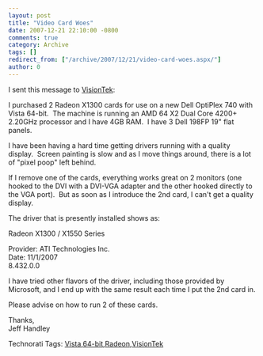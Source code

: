```yaml
---
layout: post
title: "Video Card Woes"
date: 2007-12-21 22:10:00 -0800
comments: true
category: Archive
tags: []
redirect_from: ["/archive/2007/12/21/video-card-woes.aspx/"]
author: 0
---
```

<!-- more -->
<p>I sent this message to <a target="_blank" href="http://www.visiontek.com/">VisionTek</a>:</p>
<p>I purchased 2 Radeon X1300 cards for use on a new Dell OptiPlex 740 with Vista 64-bit.  The machine is running an AMD 64 X2 Dual Core 4200+ 2.20GHz processor and I have 4GB RAM.  I have 3 Dell 198FP 19" flat panels. </p>
<p>I have been having a hard time getting drivers running with a quality display.  Screen painting is slow and as I move things around, there is a lot of "pixel poop" left behind. </p>
<p>If I remove one of the cards, everything works great on 2 monitors (one hooked to the DVI with a DVI-VGA adapter and the other hooked directly to the VGA port).  But as soon as I introduce the 2nd card, I can't get a quality display. </p>
<p>The driver that is presently installed shows as: </p>
<p>Radeon X1300 / X1550 Series </p>
<p>Provider: ATI Technologies Inc. <br />
Date: 11/1/2007 <br />
8.432.0.0 </p>
<p>I have tried other flavors of the driver, including those provided by Microsoft, and I end up with the same result each time I put the 2nd card in. </p>
<p>Please advise on how to run 2 of these cards. </p>
<p>Thanks, <br />
Jeff Handley</p>
<div class="wlWriterSmartContent" id="scid:0767317B-992E-4b12-91E0-4F059A8CECA8:1f566781-eba6-435c-a545-d93083f05f60" style="PADDING-RIGHT: 0px; DISPLAY: inline; PADDING-LEFT: 0px; PADDING-BOTTOM: 0px; MARGIN: 0px; PADDING-TOP: 0px">Technorati Tags: <a rel="tag" href="http://technorati.com/tags/Vista">Vista</a>,<a rel="tag" href="http://technorati.com/tags/64-bit">64-bit</a>,<a rel="tag" href="http://technorati.com/tags/Radeon">Radeon</a>,<a rel="tag" href="http://technorati.com/tags/VisionTek">VisionTek</a></div>

